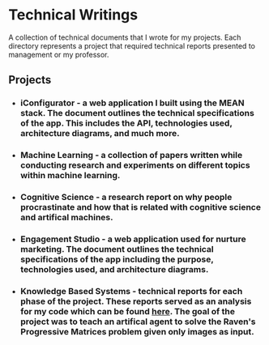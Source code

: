 # Technical Writings
A collection of technical documents that I wrote for my projects. Each directory represents a project that required technical reports 
presented to management or my professor.

## Projects
* ### iConfigurator - a web application I built using the MEAN stack. The document outlines the technical specifications of the app. This includes the API, technologies used, architecture diagrams, and much more.
* ### Machine Learning - a collection of papers written while conducting research and experiments on different topics within machine learning.
* ### Cognitive Science - a research report on why people procrastinate and how that is related with cognitive science and artifical machines. 
* ### Engagement Studio - a web application used for nurture marketing. The document outlines the technical specifications of the app including the purpose, technologies used, and architecture diagrams.
* ### Knowledge Based Systems - technical reports for each phase of the project. These reports served as an analysis for my code which can be found [here](https://github.com/bradware/ravens-progressive-matrices-test). The goal of the project was to teach an artifical agent to solve the Raven's Progressive Matrices problem given only images as input. 



